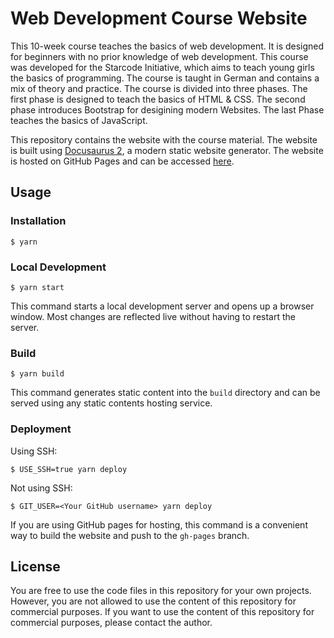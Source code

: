 # Web Development Course Website

This 10-week course teaches the basics of web development. It is designed for beginners with no prior knowledge of web development. This course was developed for the Starcode Initiative, which aims to teach young girls the basics of programming. The course is taught in German and contains a mix of theory and practice. The course is divided into three phases. The first phase is designed to teach the basics of HTML & CSS. The second phase introduces Bootstrap for desigining modern Websites. The last Phase teaches the basics of JavaScript.

This repository contains the website with the course material. The website is built using [Docusaurus 2](https://docusaurus.io/), a modern static website generator. The website is hosted on GitHub Pages and can be accessed [here](https://jantiegges.github.io/starcode_web_development_course_website/).

## Usage

### Installation
```
$ yarn
```

### Local Development
```
$ yarn start
```

This command starts a local development server and opens up a browser window. Most changes are reflected live without having to restart the server.

### Build
```
$ yarn build
```

This command generates static content into the `build` directory and can be served using any static contents hosting service.

### Deployment
Using SSH:

```
$ USE_SSH=true yarn deploy
```

Not using SSH:
```
$ GIT_USER=<Your GitHub username> yarn deploy
```

If you are using GitHub pages for hosting, this command is a convenient way to build the website and push to the `gh-pages` branch.


## License
You are free to use the code files in this repository for your own projects. However, you are not allowed to use the content of this repository for commercial purposes. If you want to use the content of this repository for commercial purposes, please contact the author.
